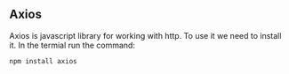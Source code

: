 ## Axios

Axios is javascript library for working with http. To use it we need to install it. In the termial run the command:

```
npm install axios
```
